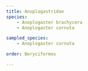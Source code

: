 ```yaml
---
title: Anoplogastridae
species:
    - Anoplogaster brachycera
    - Anoplogaster cornuta

sampled_species:
    - Anoplogaster cornuta

order: Beryciformes

---
```

